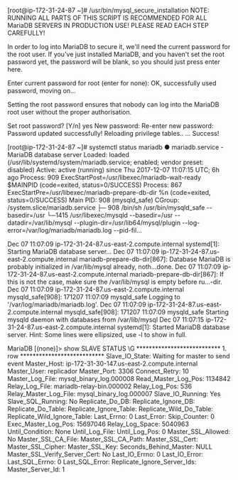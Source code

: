 [root@ip-172-31-24-87 ~]# /usr/bin/mysql_secure_installation
NOTE: RUNNING ALL PARTS OF THIS SCRIPT IS RECOMMENDED FOR ALL MariaDB
      SERVERS IN PRODUCTION USE!  PLEASE READ EACH STEP CAREFULLY!

In order to log into MariaDB to secure it, we'll need the current
password for the root user.  If you've just installed MariaDB, and
you haven't set the root password yet, the password will be blank,
so you should just press enter here.

Enter current password for root (enter for none): 
OK, successfully used password, moving on...

Setting the root password ensures that nobody can log into the MariaDB
root user without the proper authorisation.

Set root password? [Y/n] yes
New password: 
Re-enter new password: 
Password updated successfully!
Reloading privilege tables..
 ... Success!

[root@ip-172-31-24-87 ~]# systemctl status mariadb
● mariadb.service - MariaDB database server
   Loaded: loaded (/usr/lib/systemd/system/mariadb.service; enabled; vendor preset: disabled)
   Active: active (running) since Thu 2017-12-07 11:07:15 UTC; 6h ago
  Process: 909 ExecStartPost=/usr/libexec/mariadb-wait-ready $MAINPID (code=exited, status=0/SUCCESS)
  Process: 867 ExecStartPre=/usr/libexec/mariadb-prepare-db-dir %n (code=exited, status=0/SUCCESS)
 Main PID: 908 (mysqld_safe)
   CGroup: /system.slice/mariadb.service
           ├─ 908 /bin/sh /usr/bin/mysqld_safe --basedir=/usr
           └─1415 /usr/libexec/mysqld --basedir=/usr --datadir=/var/lib/mysql --plugin-dir=/usr/lib64/mysql/plugin --log-error=/var/log/mariadb/mariadb.log --pid-fil...

Dec 07 11:07:09 ip-172-31-24-87.us-east-2.compute.internal systemd[1]: Starting MariaDB database server...
Dec 07 11:07:09 ip-172-31-24-87.us-east-2.compute.internal mariadb-prepare-db-dir[867]: Database MariaDB is probably initialized in /var/lib/mysql already, noth...done.
Dec 07 11:07:09 ip-172-31-24-87.us-east-2.compute.internal mariadb-prepare-db-dir[867]: If this is not the case, make sure the /var/lib/mysql is empty before ru...-dir.
Dec 07 11:07:09 ip-172-31-24-87.us-east-2.compute.internal mysqld_safe[908]: 171207 11:07:09 mysqld_safe Logging to '/var/log/mariadb/mariadb.log'.
Dec 07 11:07:09 ip-172-31-24-87.us-east-2.compute.internal mysqld_safe[908]: 171207 11:07:09 mysqld_safe Starting mysqld daemon with databases from /var/lib/mysql
Dec 07 11:07:15 ip-172-31-24-87.us-east-2.compute.internal systemd[1]: Started MariaDB database server.
Hint: Some lines were ellipsized, use -l to show in full.


MariaDB [(none)]> show SLAVE STATUS \G
*************************** 1. row ***************************
               Slave_IO_State: Waiting for master to send event
                  Master_Host: ip-172-31-30-147.us-east-2.compute.internal
                  Master_User: replicador
                  Master_Port: 3306
                Connect_Retry: 10
              Master_Log_File: mysql_binary_log.000008
          Read_Master_Log_Pos: 1134842
               Relay_Log_File: mariadb-relay-bin.000002
                Relay_Log_Pos: 536
        Relay_Master_Log_File: mysql_binary_log.000007
             Slave_IO_Running: Yes
            Slave_SQL_Running: No
              Replicate_Do_DB: 
          Replicate_Ignore_DB: 
           Replicate_Do_Table: 
       Replicate_Ignore_Table: 
      Replicate_Wild_Do_Table: 
  Replicate_Wild_Ignore_Table: 
                   Last_Errno: 0
                   Last_Error: 
                 Skip_Counter: 0
          Exec_Master_Log_Pos: 15697046
              Relay_Log_Space: 5040963
              Until_Condition: None
               Until_Log_File: 
                Until_Log_Pos: 0
           Master_SSL_Allowed: No
           Master_SSL_CA_File: 
           Master_SSL_CA_Path: 
              Master_SSL_Cert: 
            Master_SSL_Cipher: 
               Master_SSL_Key: 
        Seconds_Behind_Master: NULL
Master_SSL_Verify_Server_Cert: No
                Last_IO_Errno: 0
                Last_IO_Error: 
               Last_SQL_Errno: 0
               Last_SQL_Error: 
  Replicate_Ignore_Server_Ids: 
             Master_Server_Id: 1
